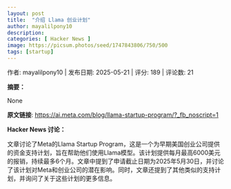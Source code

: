 ```yaml
---
layout: post
title:  "介绍 Llama 创业计划"
author: mayalilpony10
description: 
categories: [ Hacker News ]
image: https://picsum.photos/seed/1747843806/750/500
tags: [startup]
---
```


作者: mayalilpony10 | 发布日期: 2025-05-21 | 评分: 189 | 评论数: 21

**摘要：**



None

**原文链接**: https://ai.meta.com/blog/llama-startup-program/?_fb_noscript=1

**Hacker News 讨论：**

文章讨论了Meta的Llama Startup Program，这是一个为早期美国创业公司提供的资金支持计划，旨在帮助他们使用Llama模型。该计划提供每月最高6000美元的报销，持续最多6个月。文章中提到了申请截止日期为2025年5月30日，并讨论了该计划对Meta和创业公司的潜在影响。同时，文章还提到了其他类似的支持计划，并询问了关于这些计划的更多信息。

